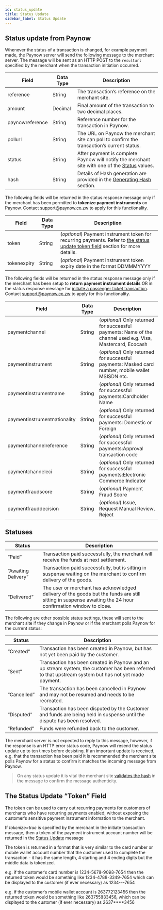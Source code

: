 ```yaml
---
id: status_update
title: Status Update
sidebar_label: Status Update
---
```

## Status update from Paynow
Whenever the status of a transaction is changed, for example payment made, the Paynow server will send the following message to the merchant server. The message will be sent as an HTTP POST to the `resulturl` specified by the merchant when the transaction initiation occurred.


**Field**|**Data Type**|**Description**
-----|-----|-----
reference|String|The transaction’s reference on the merchant site.
amount|Decimal|Final amount of the transaction to two decimal places.
paynowreference|String|Reference number for the transaction in Paynow.
pollurl|String|The URL on Paynow the merchant site can poll to confirm the transaction’s current status. 
status|String|After payment is complete Paynow will notify the merchant site with one of the [Status](#statuses) values.
hash|String|Details of Hash generation are provided in the [Generating Hash](generating_hash.md) section.

The following fields will be returned in the status response message only if the merchant has been permitted to **tokenize payment instruments** on Paynow. Contact support@paynow.co.zw to apply for this functionality.

**Field**|**Data Type**|**Description**
-----|-----|-----
token|String|(*optional*) Payment instrument token for recurring payments. Refer to [the status update token field](#the-status-update-token-field) section for more details.
tokenexpiry|String|(*optional*) Payment instrument token expiry date in the format DDMMMYYYY

The following fields will be returned in the status response message only if the merchant has been setup to **return payment instrument details** OR in the status response message for [initiate a passenger ticket transaction](initiate_ticket_transaction.md). Contact support@paynow.co.zw to apply for this functionality.

**Field**|**Data Type**|**Description**
-----|-----|-----
paymentchannel|String|(*optional*) Only returned for successful payments: Name of the channel used e.g. Visa, Mastercard, Ecocash
paymentinstrument|String|(*optional*) Only returned for successful payments: Masked card number, mobile wallet MSISDN etc.
paymentinstrumentname|String|(*optional*) Only returned for successful payments:Cardholder Name
paymentinstrumentnationality|String|(*optional*) Only returned for successful payments: Domestic or Foreign
paymentchannelreference|String|(*optional*) Only returned for successful payments:Approval transaction code
paymentchanneleci|String|(*optional*) Only returned for successful payments:Electronic Commerce Indicator
paymentfraudscore|String|(*optional*) Payment Fraud Score
paymentfrauddecision|String|(*optional*) Issue, Request Manual Review, Reject




## Statuses

**Status**|**Description**
-----|-----
“Paid”|Transaction paid successfully, the merchant will receive the funds at next settlement.
“Awaiting Delivery”|Transaction paid successfully, but is sitting in suspense waiting on the merchant to confirm delivery of the goods.
“Delivered”|The user or merchant has acknowledged delivery of the goods but the funds are still sitting in suspense awaiting the 24 hour confirmation window to close.

The following are other possible status settings, these will sent to the merchant site if they change in Paynow or if the merchant polls Paynow for the current status:

**Status**|**Description**
-----|-----
“Created”|Transaction has been created in Paynow, but has not yet been paid by the customer.
“Sent”|Transaction has been created in Paynow and an up stream system, the customer has been referred to that upstream system but has not yet made payment.
“Cancelled”|The transaction has been cancelled in Paynow and may not be resumed and needs to be recreated.
“Disputed”|Transaction has been disputed by the Customer and funds are being held in suspense until the dispute has been resolved.
“Refunded”|Funds were refunded back to the customer.

The merchant server is not expected to reply to this message, however, if the response is an HTTP error status code, Paynow will resend the status update up to ten times before desisting.  If an important update is received, e.g. that the transaction has been paid it is recommended the merchant site polls Paynow for a status to confirm it matches the incoming message from Paynow.

> On any status update it is vital the merchant site [validates the hash](validating_hash.md) in the message to confirm the message authenticity.

## The Status Update “Token” Field
The token can be used to carry out recurring payments for customers of merchants who have recurring payments enabled, without exposing the customer’s sensitive payment instrument information to the merchant.

If *tokenize=true* is specified by the merchant in the initiate transaction message, then a token of the payment instrument account number will be returned in the [Status Update](#status-update-from-paynow) message

The token is returned in a format that is very similar to the card number or mobile wallet account number that the customer used to complete the transaction -  it has the same length, 4 starting and 4 ending digits but the middle data is tokenized.

e.g. if the customer’s card number is 1234-5678-9098-7654 then the returned token would be something like 1234-4788-3349-7654 which can be displayed to the customer (if ever necessary) as 1234-****-****-7654

e.g. if the customer’s mobile wallet account is 263772123456 then the returned token would be something like 263755833456, which can be displayed to the customer (if ever necessary) as 2637****3456